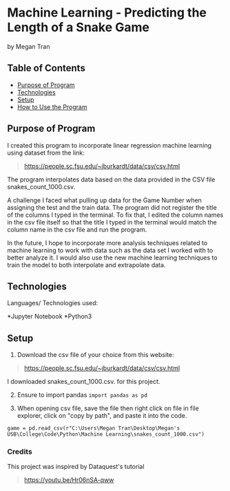 # Machine Learning - Predicting the Length of a Snake Game
by Megan Tran

## Table of Contents
* [Purpose of Program](#Purpose-of-program)
* [Technologies](#technologies)
* [Setup](#setup)
* [How to Use the Program](#How-to-Use-the-Program)

## Purpose of Program

I created this program to incorporate linear regression machine learning using dataset from the link:
> https://people.sc.fsu.edu/~jburkardt/data/csv/csv.html

The program interpolates data based on the data provided in the CSV file snakes_count_1000.csv.

A challenge I faced what pulling up data for the Game Number when assigning the test and the train data. The program did not register the title of the columns I typed in the terminal. To fix that, I edited the column names in the csv file itself so that the title I typed in the terminal would match the column name in the csv file and run the program. 

In the future, I hope to incorporate more analysis techniques related to machine learning to work with data such as the data set I worked with to better analyze it. I would also use the new machine learning techniques to train the model to both interpolate and extrapolate data.

## Technologies
Languages/ Technologies used:

*Jupyter Notebook
*Python3

## Setup

1. Download the csv file of your choice from this website:

> https://people.sc.fsu.edu/~jburkardt/data/csv/csv.html

I downloaded snakes_count_1000.csv. for this project.

2. Ensure to import pandas
` import pandas as pd `

3. When opening csv file, save the file then right click on file in file explorer, click on "copy by path", and paste it into the code.

`game = pd.read_csv(r"C:\Users\Megan Tran\Desktop\Megan's USB\College\Code\Python\Machine Learning\snakes_count_1000.csv")`

### Credits
This project was inspired by Dataquest's tutorial
> https://youtu.be/Hr06nSA-qww
